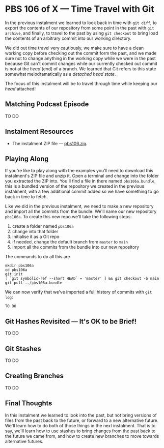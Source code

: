 # PBS 106 of X — Time Travel with Git

In the previous instalment we learned to look back in time with `git diff`, to export the contents of our repository from some point in the past with `git archive`, and finally, to travel to the past by using `git checkout` to bring load the contents of an arbitrary commit into our working directory.

We did out time travel very cautiously, we make sure to have a clean working copy before checking out the commit form the past, and we made sure not to change anything in the working copy while we were in the past because Git can't commit changes while our currently checked out commit is not at the *head* (end) of a branch. We learned that Git refers to this state somewhat melodramatically as a *detached head state*.

The focus of this instalment will be to travel through time while keeping our *head* attached! 

## Matching Podcast Episode

TO DO

## Instalment Resources

* The instalment ZIP file — [pbs106.zip](https://github.com/bartificer/programming-by-stealth/raw/master/instalmentZips/pbs106.zip).

## Playing Along

If you're like to play along with the examples you'll need to download this instalment's ZIP file and unzip it. Open a terminal and change into the folder you extracted the ZIP into. You'll find a file in there named `pbs106a.bundle`, this is a bundled version of the repository we created in the previous instalment, with a few additional commit added so we have something to go back in time to fetch.

Like we did in the previous instalment, we need to make a new repository and import all the commits from the bundle. We'll name our new repository `pbs106a`. To create this new repo we'll take the following steps:

1. create a folder named `pbs106a`
2. change into that folder
3. initialise it as a Git repo
4. if needed, change the default branch from `master` to `main`
5. import all the commits from the bundle into our new repository

The commands to do all this are

```
mkdir pbs106a
cd pbs106a
git init
[ `git symbolic-ref --short HEAD` = 'master' ] && git checkout -b main
git pull ../pbs106a.bundle
```

We can now verify that we've imported a full history of commits with `git log`:

```
TO DO
```

## Git Hashes Revisited — It's OK to be Brief!

TO DO

## Git Stashes

TO DO

## Creating Branches

TO DO

## Final Thoughts

In this instalment we learned to look into the past, but not bring versions of files from the past back to the future, or forward to a new alternative future. We'll learn how to do both of those things in the next instalment. That is to say, we'll learn how to use stashes to bring changes from the past back to the future we came from, and how to create new branches to move towards alternative futures.